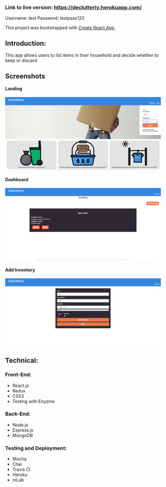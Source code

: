 ### Link to live version: https://declutterly.herokuapp.com/

Username: test
Password: testpass123

This project was bootstrapped with [Create React App](https://github.com/facebook/create-react-app).

## Introduction: 

This app allows users to list items in their household and decide whether to keep or discard. 

## Screenshots


#### Landing

![landing](screenshots/landing.png "landing page screenshot")

#### Dashboard

![dashboard](screenshots/dashboard.png "dashboard screenshot")

#### Add Inventory

![add inventory](screenshots/add-item.png "add item screenshot")

## Technical:
### Front-End: 
* React.js<br>
* Redux<br>
* CSS3<br>
* Testing with Enyzme

### Back-End: 
* Node.js
* Express.js
* MongoDB


### Testing and Deployment: 
* Mocha
* Chai
* Travis CI
* Heroku
* mLab


